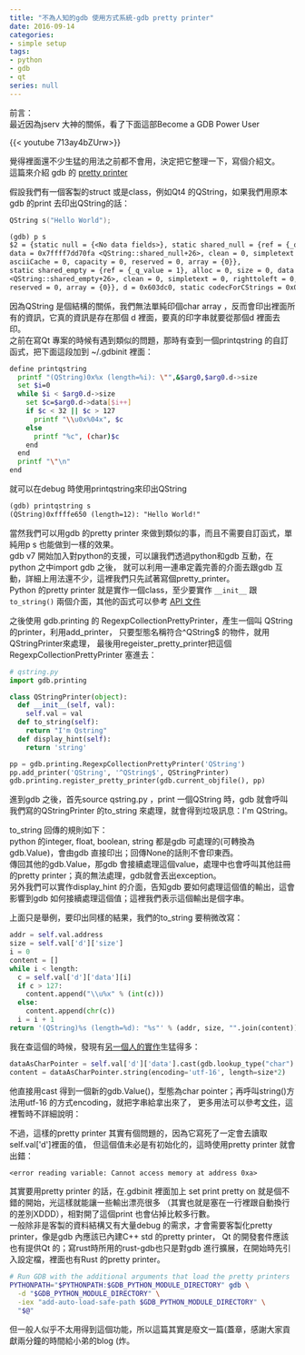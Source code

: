 ```yaml
---
title: "不為人知的gdb 使用方式系統-gdb pretty printer"
date: 2016-09-14
categories:
- simple setup
tags:
- python
- gdb
- qt
series: null
---
```


前言：  
最近因為jserv 大神的關係，看了下面這部Become a GDB Power User  

{{< youtube 713ay4bZUrw>}}

覺得裡面還不少生猛的用法之前都不會用，決定把它整理一下，寫個介紹文。  
這篇來介紹 gdb 的 [pretty printer](https://sourceware.org/gdb/onlinedocs/gdb/Pretty-Printing.html#Pretty-Printing)  
<!--more-->

假設我們有一個客製的struct 或是class，例如Qt4 的QString，如果我們用原本gdb 的print 去印出QString的話：  
```cpp
QString s("Hello World");
```
```txt
(gdb) p s
$2 = {static null = {<No data fields>}, static shared_null = {ref = {_q_value = 2}, alloc = 0, size = 0,
data = 0x7ffff7dd70fa <QString::shared_null+26>, clean = 0, simpletext = 0, righttoleft = 0,
asciiCache = 0, capacity = 0, reserved = 0, array = {0}},
static shared_empty = {ref = {_q_value = 1}, alloc = 0, size = 0, data = 0x7ffff7dd70da
<QString::shared_empty+26>, clean = 0, simpletext = 0, righttoleft = 0, asciiCache = 0, capacity = 0,
reserved = 0, array = {0}}, d = 0x603dc0, static codecForCStrings = 0x0}
```
因為QString 是個結構的關係，我們無法單純印個char array ，反而會印出裡面所有的資訊，它真的資訊是存在那個 d 裡面，要真的印字串就要從那個d 裡面去印。  
之前在寫Qt 專案的時候有遇到類似的問題，那時有查到一個printqstring 的自訂函式，把下面這段加到 ~/.gdbinit 裡面：  
```bash
define printqstring
  printf "(QString)0x%x (length=%i): \"",&$arg0,$arg0.d->size
  set $i=0
  while $i < $arg0.d->size
    set $c=$arg0.d->data[$i++]
    if $c < 32 || $c > 127
      printf "\\u0x%04x", $c
    else
      printf "%c", (char)$c
    end
  end
  printf "\"\n"
end
```
就可以在debug 時使用printqstring來印出QString  
```txt
(gdb) printqstring s
(QString)0xffffe650 (length=12): "Hello World!"
```

當然我們可以用gdb 的pretty printer 來做到類似的事，而且不需要自訂函式，單純用p s 也能做到一樣的效果。  
gdb v7 開始加入對python的支援，可以讓我們透過python和gdb 互動，在python 之中import gdb 之後，
就可以利用一連串定義完善的介面去跟gdb 互動，詳細上用法還不少，這裡我們只先試著寫個pretty\_printer。  
Python 的pretty printer 就是實作一個class，至少要實作 `__init__` 跟 `to_string()` 兩個介面，其他的函式可以參考 
[API  文件](https://sourceware.org/gdb/onlinedocs/gdb/Pretty-Printing-API.html#Pretty-Printing-API)  

之後使用 gdb.printing 的 RegexpCollectionPrettyPrinter，產生一個叫 QString 的printer，利用add\_printer，
只要型態名稱符合^QString$ 的物件，就用QStringPrinter來處理，
最後用regeister\_pretty\_printer把這個RegexpCollectionPrettyPrinter 塞進去：  
```python
# qstring.py
import gdb.printing

class QStringPrinter(object):
  def __init__(self, val):
    self.val = val
  def to_string(self):
    return "I'm Qstring"
  def display_hint(self):
    return 'string'

pp = gdb.printing.RegexpCollectionPrettyPrinter('QString')
pp.add_printer('QString', '^QString$', QStringPrinter)
gdb.printing.register_pretty_printer(gdb.current_objfile(), pp)
```
進到gdb 之後，首先source qstring.py ，print 一個QString 時，gdb 就會呼叫我們寫的QStringPrinter 的to\_string 來處理，就會得到垃圾訊息：I'm QString。  

to\_string 回傳的規則如下：  
python 的integer, float, boolean, string 都是gdb 可處理的(可轉換為gdb.Value)，會由gdb 直接印出；回傳None的話則不會印東西。  
傳回其他的gdb.Value，那gdb 會接續處理這個value，處理中也會呼叫其他註冊的pretty printer；真的無法處理，gdb就會丟出exception。  
另外我們可以實作display\_hint 的介面，告知gdb 要如何處理這個值的輸出，這會影響到gdb 如何接續處理這個值；這裡我們表示這個輸出是個字串。  

上面只是舉例，要印出同樣的結果，我們的to\_string 要稍微改寫：  
```python
addr = self.val.address
size = self.val['d']['size']
i = 0
content = []
while i < length:
  c = self.val['d']['data'][i]
  if c > 127:
    content.append("\\u%x" % (int(c)))
  else:
    content.append(chr(c))
  i = i + 1
return '(QString)%s (length=%d): "%s"' % (addr, size, "".join(content))
```

我在查這個的時候，發現有[另一個人的實作](http://nikosams.blogspot.tw/2009/10/gdb-qt-pretty-printers.html)生猛得多：  
```python
dataAsCharPointer = self.val['d']['data'].cast(gdb.lookup_type("char").pointer())
content = dataAsCharPointer.string(encoding='utf-16', length=size*2)
```

他直接用cast 得到一個新的gdb.Value()，型態為char pointer；再呼叫string()方法用utf-16 的方式encoding，就把字串給拿出來了，
更多用法可以參考[文件](https://sourceware.org/gdb/onlinedocs/gdb/Values-From-Inferior.html)，這裡暫時不詳細說明：  

不過，這樣的pretty printer 其實有個問題的，因為它寫死了一定會去讀取self.val['d']裡面的值，
但這個值未必是有初始化的，這時使用pretty printer 就會出錯：  
```txt
<error reading variable: Cannot access memory at address 0xa>
```

其實要用pretty printer 的話，在.gdbinit 裡面加上 set print pretty on 就是個不錯的開始，光這樣就能讓一些輸出漂亮很多
（其實也就是塞在一行裡跟自動換行的差別XDDD），相對開了這個print 也會佔掉比較多行數。  
一般除非是客製的資料結構又有大量debug 的需求，才會需要客製化pretty printer，像是gdb 內應該已內建C++ std 的pretty printer，
Qt 的開發套件應該也有提供Qt 的；寫rust時所用的rust-gdb也只是對gdb 進行擴展，在開始時先引入設定檔，裡面也有Rust 的pretty printer。  
```bash
# Run GDB with the additional arguments that load the pretty printers
PYTHONPATH="$PYTHONPATH:$GDB_PYTHON_MODULE_DIRECTORY" gdb \
  -d "$GDB_PYTHON_MODULE_DIRECTORY" \
  -iex "add-auto-load-safe-path $GDB_PYTHON_MODULE_DIRECTORY" \
  "$@"
```
但一般人似乎不太用得到這個功能，所以這篇其實是廢文一篇(蓋章，感謝大家貢獻兩分鐘的時間給小弟的blog (炸。  